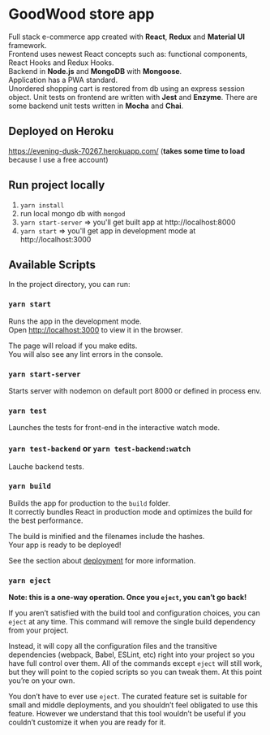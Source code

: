 # GoodWood store app
Full stack e-commerce app created with **React**, **Redux** and **Material UI** framework.\
Frontend uses newest React concepts such as: functional components, React Hooks and Redux Hooks. \
Backend in **Node.js** and **MongoDB** with **Mongoose**.\
Application has a PWA standard.\
Unordered shopping cart is restored from db using an express session object.
Unit tests on frontend are written with **Jest** and **Enzyme**.
There are some backend unit tests written in **Mocha** and **Chai**.

## Deployed on Heroku
https://evening-dusk-70267.herokuapp.com/ (**takes some time to load** because I use a free account)

## Run project locally
1. `yarn install`
2. run local mongo db with `mongod`
3. `yarn start-server` => you'll get built app at http://localhost:8000
4. `yarn start` => you'll get app in development mode at http://localhost:3000

## Available Scripts

In the project directory, you can run:

### `yarn start`

Runs the app in the development mode.\
Open [http://localhost:3000](http://localhost:3000) to view it in the browser.

The page will reload if you make edits.\
You will also see any lint errors in the console.

### `yarn start-server`

Starts server with nodemon on default port 8000 or defined in process env.

### `yarn test`

Launches the tests for front-end in the interactive watch mode.

### `yarn test-backend` or `yarn test-backend:watch`

Lauche backend tests.

### `yarn build`

Builds the app for production to the `build` folder.\
It correctly bundles React in production mode and optimizes the build for the best performance.

The build is minified and the filenames include the hashes.\
Your app is ready to be deployed!

See the section about [deployment](https://facebook.github.io/create-react-app/docs/deployment) for more information.

### `yarn eject`

**Note: this is a one-way operation. Once you `eject`, you can’t go back!**

If you aren’t satisfied with the build tool and configuration choices, you can `eject` at any time. This command will remove the single build dependency from your project.

Instead, it will copy all the configuration files and the transitive dependencies (webpack, Babel, ESLint, etc) right into your project so you have full control over them. All of the commands except `eject` will still work, but they will point to the copied scripts so you can tweak them. At this point you’re on your own.

You don’t have to ever use `eject`. The curated feature set is suitable for small and middle deployments, and you shouldn’t feel obligated to use this feature. However we understand that this tool wouldn’t be useful if you couldn’t customize it when you are ready for it.

